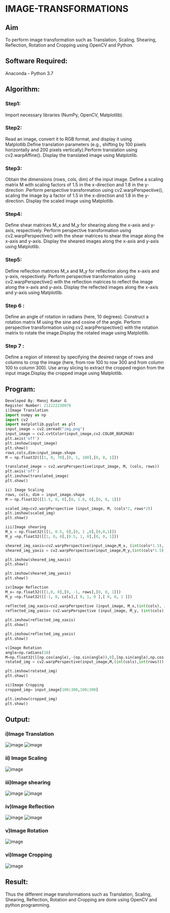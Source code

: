 # IMAGE-TRANSFORMATIONS

## Aim
To perform image transformation such as Translation, Scaling, Shearing, Reflection, Rotation and Cropping using OpenCV and Python.

## Software Required:
Anaconda - Python 3.7

## Algorithm:
### Step1:
Import necessary libraries (NumPy, OpenCV, Matplotlib).

### Step2:
Read an image, convert it to RGB format, and display it using Matplotlib.Define translation parameters 
(e.g., shifting by 100 pixels horizontally and 200 pixels vertically).Perform translation using cv2.warpAffine().
Display the translated image using Matplotlib.

### Step3:
Obtain the dimensions (rows, cols, dim) of the input image.
Define a scaling matrix M with scaling factors of 1.5 in the x-direction and 1.8 in the y-direction
.Perform perspective transformation using cv2.warpPerspective(), scaling the image by a factor of 1.5 in the x-direction and 1.8 in the y-direction.
Display the scaled image using Matplotlib.

### Step4:
Define shear matrices M_x and M_y for shearing along the x-axis and y-axis, respectively.
Perform perspective transformation using cv2.warpPerspective() with the shear matrices to shear the image along the x-axis and y-axis.
Display the sheared images along the x-axis and y-axis using Matplotlib.

### Step5:
Define reflection matrices M_x and M_y for reflection along the x-axis and y-axis, respectively.
Perform perspective transformation using cv2.warpPerspective() with the reflection matrices to reflect the image along the x-axis and y-axis.
Display the reflected images along the x-axis and y-axis using Matplotlib.

### Step 6 :
Define an angle of rotation in radians (here, 10 degrees).
Construct a rotation matrix M using the sine and cosine of the angle.
Perform perspective transformation using cv2.warpPerspective() with the rotation matrix to rotate the image.Display the rotated image using Matplotlib.

### Step 7 :
Define a region of interest by specifying the desired range of rows and columns to crop the image (here, from row 100 to row 300 and from column 100 to column 300).
Use array slicing to extract the cropped region from the input image.Display the cropped image using Matplotlib.

## Program:
```python
Developed By: Manoj Kumar G
Register Number: 212222230078
i)Image Translation
import numpy as np
import cv2
import matplotlib.pyplot as plt
input_image = cv2.imread("img.png")
input_image = cv2.cvtColor(input_image,cv2.COLOR_BGR2RGB)
plt.axis('off')
plt.imshow(input_image)
plt.show()
rows,cols,dim=input_image.shape
M = np.float32([[1, 0, 70],[0, 1, 100],[0, 0, 1]])

translated_image = cv2.warpPerspective(input_image, M, (cols, rows))
plt.axis('off')
plt.imshow(translated_image)
plt.show()

ii) Image Scaling
rows, cols, dim = input_image.shape 
M = np.float32([[1.5, 0, 0],[0, 1.8, 0],[0, 0, 1]])

scaled_img=cv2.warpPerspective (input_image, M, (cols*2, rows*2))
plt.imshow(scaled_img)
plt.show()

iii)Image shearing
M_x = np.float32([[1, 0.5, 0],[0, 1 ,0],[0,0,1]])
M_y =np.float32([[1, 0, 0],[0.5, 1, 0],[0, 0, 1]])

sheared_img_xaxis=cv2.warpPerspective(input_image,M_x, (int(cols*1.5), int(rows *1.5)))
sheared_img_yaxis = cv2.warpPerspective(input_image,M_y,(int(cols*1.5), int(rows*1.5)))

plt.imshow(sheared_img_xaxis)
plt.show()

plt.imshow(sheared_img_yaxis)
plt.show()

iv)Image Reflection
M_x= np.float32([[1,0, 0],[0, -1, rows],[0, 0, 1]])
M_y =np.float32([[-1, 0, cols],[ 0, 1, 0 ],[ 0, 0, 1 ]])

reflected_img_xaxis=cv2.warpPerspective (input_image, M_x,(int(cols), int(rows)))
reflected_img_yaxis= cv2.warpPerspective (input_image, M_y, (int(cols), int(rows)))
                                        
plt.imshow(reflected_img_xaxis)
plt.show()

plt.imshow(reflected_img_yaxis)
plt.show()

v)Image Rotation
angle=np.radians(10)
M=np.float32([[np.cos(angle),-(np.sin(angle)),0],[np.sin(angle),np.cos(angle),0],[0,0,1]])
rotated_img = cv2.warpPerspective(input_image,M,(int(cols),int(rows)))

plt.imshow(rotated_img)
plt.show()

vi)Image Cropping
cropped_img= input_image[100:300,100:300]

plt.imshow(cropped_img)
plt.show()

```
## Output:
### i)Image Translation
![image](https://github.com/chaitanya18c/IMAGE-TRANSFORMATIONS/assets/119392724/4d5b30f1-d0d3-4907-87f2-aa03d534fb70)
![image](https://github.com/chaitanya18c/IMAGE-TRANSFORMATIONS/assets/119392724/cb4af6e6-0de2-417c-90fc-5252a39999be)

### ii) Image Scaling
![image](https://github.com/chaitanya18c/IMAGE-TRANSFORMATIONS/assets/119392724/dd2d35d0-fd51-4d93-b9a4-535215f94d83)

### iii)Image shearing
![image](https://github.com/chaitanya18c/IMAGE-TRANSFORMATIONS/assets/119392724/747b4d8b-ba6c-4c9e-bf20-2585e0d1c843)
![image](https://github.com/chaitanya18c/IMAGE-TRANSFORMATIONS/assets/119392724/ebe2febb-2abe-4059-8beb-7ca06541eaae)

### iv)Image Reflection
![image](https://github.com/chaitanya18c/IMAGE-TRANSFORMATIONS/assets/119392724/6719f2f2-cb8c-4e17-96b4-4c649c3eb69c)
![image](https://github.com/chaitanya18c/IMAGE-TRANSFORMATIONS/assets/119392724/203477d7-b18c-4e1c-9ca8-9a1b80ec4f7c)

### v)Image Rotation
![image](https://github.com/chaitanya18c/IMAGE-TRANSFORMATIONS/assets/119392724/0131a7bb-a4a1-4350-9a13-371fad43e356)

### vi)Image Cropping
![image](https://github.com/chaitanya18c/IMAGE-TRANSFORMATIONS/assets/119392724/45bf7800-9c4f-4e78-9fe3-210ee872623f)

## Result: 

Thus the different image transformations such as Translation, Scaling, Shearing, Reflection, Rotation and Cropping are done using OpenCV and python programming.
